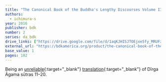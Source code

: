 ```yaml
---
title: "The Canonical Book of the Buddha's Lengthy Discourses Volume II"
authors:
  - ichimura-s
year: 2016
publisher: bdk
number: 2
series: da_bdk
drive_links: ["https://drive.google.com/file/d/1aqKJHISJTOEjxe5fy_MRUFzsH309vq9A/view?usp=drivesdk"]
external_url: "https://bdkamerica.org/product/the-canonical-book-of-the-buddhas-lengthy-discourses-vol-ii/"
base_value: 1
pages: 182
---
```


Being an [unreliable](https://discourse.suttacentral.net/uploads/short-url/alyBBtkewA1MQBlpFvzPyBWIQYe.pdf){:target="_blank"} [translation](https://agamaresearch.dila.edu.tw/a-new-english-translation-of-the-dirgha-agama-taisho-){:target="_blank"} of Dīrga Āgama sūtras 11–20.

